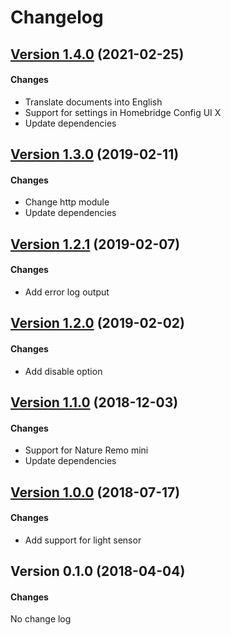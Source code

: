 # Changelog


## [Version 1.4.0](https://github.com/hirosan18/homebridge-nature-remo-sensor/compare/v1.3.0...v1.4.0) (2021-02-25)

#### Changes

- Translate documents into English
- Support for settings in Homebridge Config UI X
- Update dependencies

## [Version 1.3.0](https://github.com/hirosan18/homebridge-nature-remo-sensor/compare/v1.2.1...v1.3.0) (2019-02-11)

#### Changes

- Change http module
- Update dependencies

## [Version 1.2.1](https://github.com/hirosan18/homebridge-nature-remo-sensor/compare/v1.2.0...v1.2.1) (2019-02-07)

#### Changes

- Add error log output

## [Version 1.2.0](https://github.com/hirosan18/homebridge-nature-remo-sensor/compare/v1.1.0...v1.2.0) (2019-02-02)

#### Changes

- Add disable option

## [Version 1.1.0](https://github.com/hirosan18/homebridge-nature-remo-sensor/compare/v1.0.0...v1.1.0) (2018-12-03)

#### Changes

- Support for Nature Remo mini
- Update dependencies

## [Version 1.0.0](https://github.com/hirosan18/homebridge-nature-remo-sensor/compare/v0.1.0...v1.0.0) (2018-07-17)

#### Changes

- Add support for light sensor


## Version 0.1.0 (2018-04-04)

#### Changes

No change log
